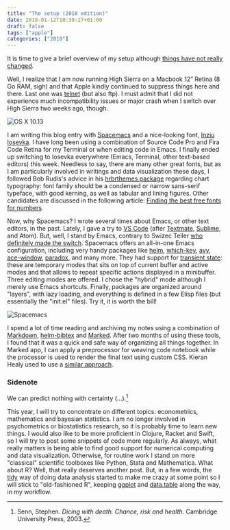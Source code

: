 ```yaml
---
title: "The setup (2018 edition)"
date: 2018-01-12T10:30:27+01:00
draft: false
tags: ["apple"]
categories: ["2018"]
---
```


It is time to give a brief overview of my setup although [things have not really changed](/post/my-setup).

Well, I realize that I am now running High Sierra on a Macbook 12” Retina (8 Go RAM, sigh) and that Apple kindly continued to suppress things here and there. Last one was [telnet](https://forums.developer.apple.com/message/235897#235897) (but also ftp). I must admit that I did not experience much incompatibility issues or major crash when I switch over High Sierra two weeks ago, though.

![OS X 10.13](/img/highsierra.png)

I am writing this blog entry with [Spacemacs](http://spacemacs.org) and a nice-looking font, [Inziu Iosevka](https://github.com/be5invis/Iosevka). I have long been using a combination of Source Code Pro and Fira Code Retina for my Terminal or when editing code in Emacs. I finally ended up switching to Iosevka everywhere (Emacs, Terminal, other text-based editors) this week. Needless to say, there are many other great fonts, but as I am particularly involved in writings and data visualization these days, I followed Bob Rudis's advice in his [hrbrthemes package](https://cran.r-project.org/web/packages/hrbrthemes/vignettes/why_hrbrthemes.html) regarding chart typography: font family should be a condensed or narrow sans-serif typeface, with good kerning, as well as tabular and lining figures. Other candidates are discussed in the following article: [Finding the best free fonts for numbers](https://www.invisionapp.com/blog/best-free-fonts-for-numbers/).

Now, why Spacemacs? I wrote several times about Emacs, or other text editors, in the past. Lately, I gave a try to [VS Code](https://code.visualstudio.com) (after [Textmate](http://aliquote.org/memos/2013/01/02/textmate-2), [Sublime](http://aliquote.org/memos/2012/08/27/sublime-text), and Atom). But, well, I stand by Emacs, contrary to Swizec Teller [who definitely made the switch](https://swizec.com/blog/vscode-better-editor-emacs/swizec/7921). Spacemacs offers an all-in-one Emacs configuration, including very handy packages like [helm](https://github.com/emacs-helm/helm), [which-key](https://github.com/justbur/emacs-which-key), [avy](https://github.com/abo-abo/avy), [ace-window](https://github.com/abo-abo/ace-window), [paradox](https://github.com/Bruce-Connor/paradox), and many more. They had support for [transient state](https://github.com/syl20bnr/spacemacs/blob/master/doc/DOCUMENTATION.org#transient-states): these are temporary modes that sits on top of current buffer and active modes and that allows to repeat specific actions displayed in a minibuffer. Three editing modes are offered. I chose the "hybrid" mode although I merely use Emacs shortcuts. Finally, packages are organized around "layers", with lazy loading, and everything is defined in a few Elisp files (but essentially the "init.el" files). Try it, it is worth the bill!

![Spacemacs](/img/spacemacs.png)

I spend a lot of time reading and archiving my notes using a combination of [Markdown](https://jblevins.org/projects/markdown-mode/), [helm-bibtex](https://github.com/tmalsburg/helm-bibtex) and [Marked](http://marked2app.com). After two months of using these tools, I found that it was a quick and safe way of organizing all things together. In Marked app, I can apply a preprocessor for weaving code notebook while the processor is used to render the final text using custom CSS. Kieran Healy used to use a [similar approach](https://github.com/kjhealy/pandoc-templates).


### Sidenote

We can predict nothing with certainty (...).[^1]

This year, I will try to concentrate on different topics: econometrics, mathematics and bayesian statistics. I am no longer involved in psychometrics or biostatistics research, so it is probably time to learn new things. I would also like to be more proficient in Clojure, Racket and Swift, so I will try to post some snippets of code more regularly. As always, what really matters is being able to find good support for numerical computing and data visualization. Otherwise, for routine work I stand on more "classical" scientific toolboxes like Python, Stata and Mathematica. What about R? Well, that really deserves another post. But, in a few words, the [tidy](https://www.tidyverse.org) way of doing data analysis started to make me crazy at some point so I will stick to "old-fashioned R", keeping [ggplot](http://ggplot2.org) and [data.table](http://r-datatable.com/) along the way, in my workflow.

[^1]: Senn, Stephen. *Dicing with death. Chance, risk and health*. Cambridge University Press, 2003.
